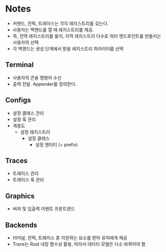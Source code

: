 # Notes

- 커맨드, 컨픽, 트레이스는 각각 레지스트리를 갖는다.
- 사용자는 백엔드를 열 때 레지스트리를 제공.
- 즉, 전역 레지스트리를 둘지, 지역 레지스트리 다수로 여러 엔드포인트를 만들지는 사용자의 선택
- 각 백엔드는 생성 단계에서 받을 레지스트리 파라미터를 선택

## Terminal

- 사용자의 콘솔 명령어 수신
- 출력 전달. Appender를 정의한다.

## Configs

- 설정 클래스 관리
- 설정 훅 관리
- 계층도
    - 설정 레지스트리
        - 설정 클래스
            - 설정 엔터티 (+ prefix)

## Traces

- 트레이스 관리
- 트레이스 훅 관리

## Graphics

- 버퍼 및 입출력 이벤트 프론트엔드

## Backends

- 터미널, 컨픽, 트레이스 중 지원하는 요소를 받아 유저에게 제공
- Trace는 Rust 내장 함수성 활용, 따라서 데이터 모델은 다소 바뀌어야 함

